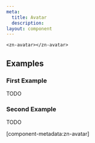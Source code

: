 ```yaml
---
meta:
  title: Avatar
  description:
layout: component
---
```


```html:preview
<zn-avatar></zn-avatar>
```

## Examples

### First Example

TODO

### Second Example

TODO

[component-metadata:zn-avatar]
